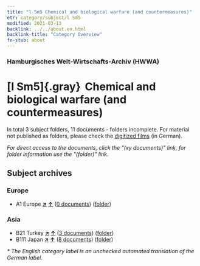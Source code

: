 ```yaml
---
title: "l Sm5 Chemical and biological warfare (and countermeasures)"
etr: category/subject/l Sm5
modified: 2021-03-13
backlink: ../../about.en.html
backlink-title: "Category Overview"
fn-stub: about
---
```


### Hamburgisches Welt-Wirtschafts-Archiv (HWWA)
# [l Sm5]{.gray}&#8201; Chemical and biological warfare (and countermeasures)&#160; 





In total 3 subject folders, 11 documents - folders incomplete.
For material not published as folders, please check the [digitized films](/film/h1_sh) (in German).

_For direct access to the documents, click the "(xy documents)" link, for folder information use the "(folder)" link._

## Subject archives



### Europe

- A1 Europe [**&nearr;**](../../../geo/i/140892/about.en.html "Europe (all folders)") [**&uarr;**](../../../geo/about.en.html#A1 "Country category system") (<a href="https://pm20.zbw.eu/dfgview/sh/140892,144794" title="about: Europe : Chemical and biological warfare (and countermeasures)" target="_blank">0 documents</a>) ([folder](http://purl.org/pressemappe20/folder/sh/140892,144794))

### Asia

- B21 Turkey [**&nearr;**](../../../geo/i/141111/about.en.html "Turkey (all folders)") [**&uarr;**](../../../geo/about.en.html#B21 "Country category system") (<a href="https://pm20.zbw.eu/dfgview/sh/141111,144794" title="about: Turkey : Chemical and biological warfare (and countermeasures)" target="_blank">3 documents</a>) ([folder](http://purl.org/pressemappe20/folder/sh/141111,144794))
- B111 Japan [**&nearr;**](../../../geo/i/141272/about.en.html "Japan (all folders)") [**&uarr;**](../../../geo/about.en.html#B111 "Country category system") (<a href="https://pm20.zbw.eu/dfgview/sh/141272,144794" title="about: Japan : Chemical and biological warfare (and countermeasures)" target="_blank">8 documents</a>) ([folder](http://purl.org/pressemappe20/folder/sh/141272,144794))


_* The English category label is an unchecked automated translation of the German label._

